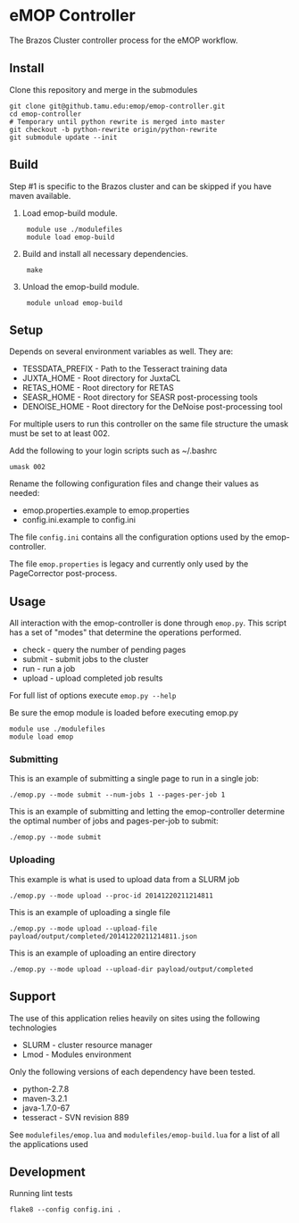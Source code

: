 # eMOP Controller

The Brazos Cluster controller process for the eMOP workflow.

## Install

Clone this repository and merge in the submodules

    git clone git@github.tamu.edu:emop/emop-controller.git
    cd emop-controller
    # Temporary until python rewrite is merged into master
    git checkout -b python-rewrite origin/python-rewrite
    git submodule update --init

## Build

Step #1 is specific to the Brazos cluster and can be skipped if you have maven available.

1. Load emop-build module.

        module use ./modulefiles
        module load emop-build

2. Build and install all necessary dependencies.

        make

3. Unload the emop-build module.

        module unload emop-build

## Setup

Depends on several environment variables as well. They are:

* TESSDATA_PREFIX - Path to the Tesseract training data
* JUXTA_HOME - Root directory for JuxtaCL
* RETAS_HOME - Root directory for RETAS
* SEASR_HOME - Root directory for SEASR post-processing tools
* DENOISE_HOME - Root directory for the DeNoise post-processing tool

For multiple users to run this controller on the same file structure the umask must be set to at least 002.

Add the following to your login scripts such as ~/.bashrc

    umask 002

Rename the following configuration files and change their values as needed:

* emop.properties.example to emop.properties
* config.ini.example to config.ini

The file `config.ini` contains all the configuration options used by the emop-controller.

The file `emop.properties` is legacy and currently only used by the PageCorrector post-process.

## Usage

All interaction with the emop-controller is done through `emop.py`.  This script has a set of "modes" that determine the operations performed.

* check - query the number of pending pages
* submit - submit jobs to the cluster
* run - run a job
* upload - upload completed job results

For full list of options execute `emop.py --help`

Be sure the emop module is loaded before executing emop.py

    module use ./modulefiles
    module load emop

### Submitting

This is an example of submitting a single page to run in a single job:

    ./emop.py --mode submit --num-jobs 1 --pages-per-job 1

This is an example of submitting and letting the emop-controller determine the optimal
number of jobs and pages-per-job to submit:

    ./emop.py --mode submit

### Uploading

This example is what is used to upload data from a SLURM job

    ./emop.py --mode upload --proc-id 20141220211214811

This is an example of uploading a single file

    ./emop.py --mode upload --upload-file payload/output/completed/20141220211214811.json

This is an example of uploading an entire directory

    ./emop.py --mode upload --upload-dir payload/output/completed

## Support

The use of this application relies heavily on sites using the following technologies

* SLURM - cluster resource manager
* Lmod - Modules environment

Only the following versions of each dependency have been tested.

* python-2.7.8
* maven-3.2.1
* java-1.7.0-67
* tesseract - SVN revision 889

See `modulefiles/emop.lua` and `modulefiles/emop-build.lua` for a list of all the applications used

## Development

Running lint tests

    flake8 --config config.ini .
